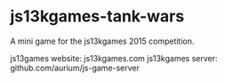 # js13kgames-tank-wars
A mini game for the js13kgames 2015 competition.

js13games website: js13kgames.com
js13kgames server: github.com/aurium/js-game-server

